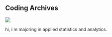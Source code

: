 ## Coding Archives 

<img src="https://i.pinimg.com/564x/86/2e/2e/862e2ea2f31d88bed55efa3baf461f0f.jpg">



<p> hi, i m majoring in applied statistics and analytics. 
<br/>
  
 

<!--

<!--
**shraddhacodes/shraddhacodes** is a ✨ _special_ ✨ repository because its `README.md` (this file) appears on your GitHub profile.

Here are some ideas to get you started:

- 🔭 I’m currently working on ...
- 🌱 I’m currently learning ...
- 👯 I’m looking to collaborate on ...
- 🤔 I’m looking for help with ...
- 💬 Ask me about ...
- 📫 How to reach me: ...
- 😄 Pronouns: ...
- ⚡ Fun fact: ...
-->
